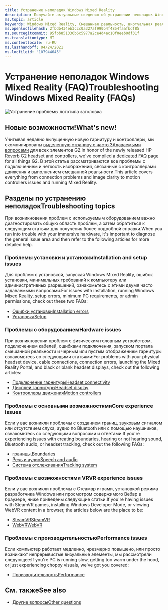 ```yaml
---
title: Устранение неполадок Windows Mixed Reality
description: Получайте актуальные сведения об устранении неполадок Windows Mixed Reality, которые выходят за рамки стандартной документации по поддержке пользователей.
ms.topic: article
keywords: Windows Mixed Reality, Смешанная реальность, виртуальная реальность, VR, MR, устранение неполадок, ошибки, Справка, поддержка
ms.openlocfilehash: 2fbdb434eb3ccc0a327af990b4f4854faafbdf85
ms.sourcegitcommit: 95fbb851336b6c5977a2ce4d4ac10f0eeb0df31f
ms.translationtype: MT
ms.contentlocale: ru-RU
ms.lasthandoff: 04/24/2021
ms.locfileid: "107944645"
---
```

# <a name="troubleshooting-windows-mixed-reality-faqs"></a><span data-ttu-id="9a2fc-104">Устранение неполадок Windows Mixed Reality (FAQ)</span><span class="sxs-lookup"><span data-stu-id="9a2fc-104">Troubleshooting Windows Mixed Reality (FAQs)</span></span>

![Устранение проблемы логотипа заголовка](images/1050px-Mixedrealityportal.png)

## <a name="whats-new"></a><span data-ttu-id="9a2fc-106">Новые возможности!</span><span class="sxs-lookup"><span data-stu-id="9a2fc-106">What's new!</span></span>

<span data-ttu-id="9a2fc-107">Учитывая недавно выпущенную новую гарнитуру и контроллеры, мы скомпилированы [выделенную страницу с часто ЗАдаваемыми вопросами](reverbG2-faq.yml) для всех элементов G2.</span><span class="sxs-lookup"><span data-stu-id="9a2fc-107">In honor of the newly released HP Reverb G2 headset and controllers, we've compiled a [dedicated FAQ page](reverbG2-faq.yml) for all things G2.</span></span> <span data-ttu-id="9a2fc-108">В этой статье рассматриваются все проблемы с подключением и четкость изображений, связанные с контроллерами движения и выполнением смешанной реальности.</span><span class="sxs-lookup"><span data-stu-id="9a2fc-108">This article covers everything from connection problems and image clarity to motion controllers issues and running Mixed Reality.</span></span>

## <a name="troubleshooting-topics"></a><span data-ttu-id="9a2fc-109">Разделы по устранению неполадок</span><span class="sxs-lookup"><span data-stu-id="9a2fc-109">Troubleshooting topics</span></span>

<span data-ttu-id="9a2fc-110">При возникновении проблем с используемым оборудованием важно диагностировать общую область проблем, а затем обратиться к следующим статьям для получения более подробной справки.</span><span class="sxs-lookup"><span data-stu-id="9a2fc-110">When you run into trouble with your immersive hardware, it's important to diagnose the general issue area and then refer to the following articles for more detailed help.</span></span> 

### <a name="installation-and-setup-issues"></a><span data-ttu-id="9a2fc-111">Проблемы установки и установки</span><span class="sxs-lookup"><span data-stu-id="9a2fc-111">Installation and setup issues</span></span>

<span data-ttu-id="9a2fc-112">Для проблем с установкой, запуская Windows Mixed Reality, ошибок установки, минимальных требований к компьютеру или административных разрешений, ознакомьтесь с этими двумя часто задаваемыми вопросами.</span><span class="sxs-lookup"><span data-stu-id="9a2fc-112">For issues with installation, running Windows Mixed Reality, setup errors, minimum PC requirements, or admin permissions, check out these two FAQs:</span></span>

- [<span data-ttu-id="9a2fc-113">Ошибки установки</span><span class="sxs-lookup"><span data-stu-id="9a2fc-113">Installation errors</span></span>](installation_errors.md)
- [<span data-ttu-id="9a2fc-114">Установка</span><span class="sxs-lookup"><span data-stu-id="9a2fc-114">Setup</span></span>](wmr-setup-faq.yml)

### <a name="hardware-issues"></a><span data-ttu-id="9a2fc-115">Проблемы с оборудованием</span><span class="sxs-lookup"><span data-stu-id="9a2fc-115">Hardware issues</span></span>

<span data-ttu-id="9a2fc-116">При возникновении проблем с физическим головным устройством, подключением кабелей, ошибками подключения, запуском портала смешанной реальности и черным или пустым отображением гарнитуры ознакомьтесь со следующими статьями:</span><span class="sxs-lookup"><span data-stu-id="9a2fc-116">For problems with your physical headset device, cable connections, connection errors, launching the Mixed Reality Portal, and black or blank headset displays, check out the following articles:</span></span>

- [<span data-ttu-id="9a2fc-117">Подключение гарнитуры</span><span class="sxs-lookup"><span data-stu-id="9a2fc-117">Headset connectivity</span></span>](headset-connectivity.md)
- [<span data-ttu-id="9a2fc-118">Дисплей гарнитуры</span><span class="sxs-lookup"><span data-stu-id="9a2fc-118">Headset display</span></span>](headset-display.md)
- [<span data-ttu-id="9a2fc-119">Контроллеры движения</span><span class="sxs-lookup"><span data-stu-id="9a2fc-119">Motion controllers</span></span>](motion-controller-problems.md)

### <a name="core-experience-issues"></a><span data-ttu-id="9a2fc-120">Проблемы с основными возможностями</span><span class="sxs-lookup"><span data-stu-id="9a2fc-120">Core experience issues</span></span>

<span data-ttu-id="9a2fc-121">Если у вас возникли проблемы с созданием границ, звуковым сигналом или отсутствием слуха, аудио по Bluetooth или с помощью наушников, ознакомьтесь со следующими вопросами и ответами:</span><span class="sxs-lookup"><span data-stu-id="9a2fc-121">If you're experiencing issues with creating boundaries, hearing or not hearing sound, Bluetooth audio, or headset tracking, check out the following FAQs:</span></span>

- [<span data-ttu-id="9a2fc-122">границы,</span><span class="sxs-lookup"><span data-stu-id="9a2fc-122">Boundaries</span></span>](boundary-questions.md)
- [<span data-ttu-id="9a2fc-123">Речь и аудио</span><span class="sxs-lookup"><span data-stu-id="9a2fc-123">Speech and audio</span></span>](speech-and-audio.md)
- [<span data-ttu-id="9a2fc-124">Система отслеживания</span><span class="sxs-lookup"><span data-stu-id="9a2fc-124">Tracking system</span></span>](tracking.md)

### <a name="vr-experience-issues"></a><span data-ttu-id="9a2fc-125">Проблемы с возможностями VR</span><span class="sxs-lookup"><span data-stu-id="9a2fc-125">VR experience issues</span></span>

<span data-ttu-id="9a2fc-126">Если у вас возникли проблемы с Стеамвр играми, установкой режима разработчика Windows или просмотром содержимого Вебвр в браузере, ниже приведены следующие статьи:</span><span class="sxs-lookup"><span data-stu-id="9a2fc-126">If you're having issues with SteamVR games, installing Windows Developer Mode, or viewing WebVR content in a browser, the articles below are the place to be:</span></span>

- [<span data-ttu-id="9a2fc-127">SteamVR</span><span class="sxs-lookup"><span data-stu-id="9a2fc-127">SteamVR</span></span>](steamvr-questions.md)
- [<span data-ttu-id="9a2fc-128">WebVR</span><span class="sxs-lookup"><span data-stu-id="9a2fc-128">WebVR</span></span>](webvr-questions.md)

### <a name="performance-issues"></a><span data-ttu-id="9a2fc-129">Проблемы с производительностью</span><span class="sxs-lookup"><span data-stu-id="9a2fc-129">Performance issues</span></span> 

<span data-ttu-id="9a2fc-130">Если компьютер работает медленно, чрезмерно повышено, или просто возникают непрерывистые визуальные элементы, мы рассмотрели следующее:</span><span class="sxs-lookup"><span data-stu-id="9a2fc-130">If you're PC is running slow, getting too warm under the hood, or just experiencing choppy visuals, we've got you covered:</span></span>

- [<span data-ttu-id="9a2fc-131">Производительность</span><span class="sxs-lookup"><span data-stu-id="9a2fc-131">Performance</span></span>](performance-questions.md)

## <a name="see-also"></a><span data-ttu-id="9a2fc-132">См. также</span><span class="sxs-lookup"><span data-stu-id="9a2fc-132">See also</span></span>
- [<span data-ttu-id="9a2fc-133">Другие вопросы</span><span class="sxs-lookup"><span data-stu-id="9a2fc-133">Other questions</span></span>](other-questions.md)
